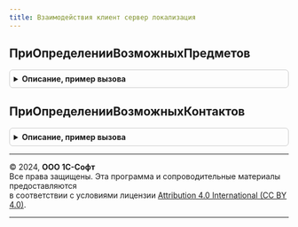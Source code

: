 ```yaml
---
title: Взаимодействия клиент сервер локализация
---
```



## ПриОпределенииВозможныхПредметов
<details style="margin: 1em 0; padding: 0.5em; border: 1px solid #ccc; border-radius: 6px;">

<summary style="font-weight: bold; cursor: pointer;">Описание, пример вызова</summary>

```bsl

// Задает типы предметов взаимодействий, например: заказы, вакансии и т.п.
// Используется, если в конфигурации определен хотя бы один предмет взаимодействий.
//
// Параметры:
//  ТипыПредметов  - Массив - предметы взаимодействий (Строка),
//                            например, "ДокументСсылка.ЗаказПокупателя" и т.п.
//
Процедура ПриОпределенииВозможныхПредметов(ТипыПредметов) Экспорт
```

Пример вызова
```bsl
ВзаимодействияКлиентСерверЛокализация.ПриОпределенииВозможныхПредметов(ТипыПредметов) 
```
</details>

## ПриОпределенииВозможныхКонтактов
<details style="margin: 1em 0; padding: 0.5em; border: 1px solid #ccc; border-radius: 6px;">

<summary style="font-weight: bold; cursor: pointer;">Описание, пример вызова</summary>

```bsl

// Задает описания возможных типов контактов взаимодействий, например: партнеры, контактные лица и т.п.
// см. ВзаимодействияКлиентСерверПереопределяемый.ПриОпределенииВозможныхКонтактов
//
Процедура ПриОпределенииВозможныхКонтактов(ТипыКонтактов) Экспорт
```

Пример вызова
```bsl
ВзаимодействияКлиентСерверЛокализация.ПриОпределенииВозможныхКонтактов(ТипыКонтактов) 
```
</details>

---

© 2024, **ООО 1С-Софт**  
Все права защищены. Эта программа и сопроводительные материалы предоставляются  
в соответствии с условиями лицензии [Attribution 4.0 International (CC BY 4.0)](https://creativecommons.org/licenses/by/4.0/legalcode).

---
